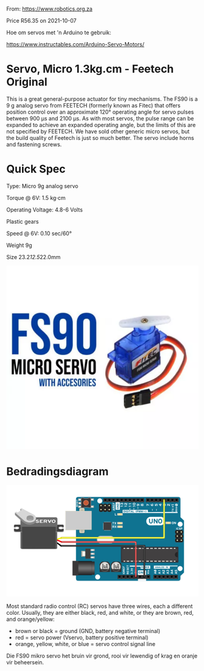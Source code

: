 From:  https://www.robotics.org.za

Price R56.35 on 2021-10-07

Hoe om servos met 'n Arduino te gebruik:

https://www.instructables.com/Arduino-Servo-Motors/

# Servo, Micro 1.3kg.cm - Feetech Original

This is a great general-purpose actuator for tiny mechanisms. The  FS90 is a 9 g analog servo from FEETECH (formerly known as Fitec) that  offers position control over an approximate 120° operating angle for  servo pulses between 900 µs and 2100 µs. As with most servos, the pulse  range can be expanded to achieve an expanded operating angle, but the  limits of this are not specified by FEETECH. We have sold other generic  micro servos, but the build quality of Feetech is just so much better.  The servo include horns and fastening screws. 

# Quick Spec

Type: Micro 9g analog servo

Torque @ 6V: 1.5 kg·cm

Operating Voltage: 4.8-6 Volts

Plastic gears

Speed @ 6V:	0.10 sec/60°

Weight 9g

Size 23.2*12.5*22.0mm

![FeeTechServo](FeeTechServo.PNG)

# Bedradingsdiagram

![ServoBedradingsDiagram](ServoBedradingsDiagram.png)

Most standard radio control (RC) servos have three wires, each a different color.  Usually, they are either  black, red, and white, or they are brown, red, and orange/yellow:

- brown or black = ground (GND, battery negative terminal)
- red = servo power (Vservo, battery positive terminal)
- orange, yellow, white, or blue = servo control signal line



Die FS90 mikro servo het bruin vir grond, rooi vir lewendig of krag en oranje vir beheersein.

